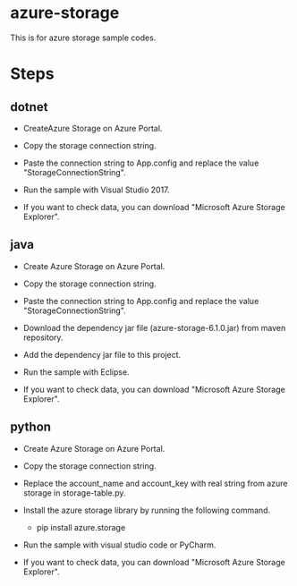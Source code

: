 # azure-storage
This is for azure storage sample codes.

# Steps

## dotnet

* CreateAzure Storage on Azure Portal. 

* Copy the storage connection string.

* Paste the connection string to App.config and replace the value "StorageConnectionString". 

* Run the sample with Visual Studio 2017.

* If you want to check data, you can download "Microsoft Azure Storage Explorer".

## java
* Create Azure Storage on Azure Portal.

* Copy the storage connection string.

* Paste the connection string to App.config and replace the value "StorageConnectionString". 

* Download the dependency jar file (azure-storage-6.1.0.jar) from maven repository.

* Add the dependency jar file to this project.

* Run the sample with Eclipse.

* If you want to check data, you can download "Microsoft Azure Storage Explorer".

## python
* Create Azure Storage on Azure Portal.

* Copy the storage connection string.

* Replace the account_name and account_key with real string from azure storage in storage-table.py.

* Install the azure storage library by running the following command.
    * pip install azure.storage

* Run the sample with visual studio code or PyCharm.

* If you want to check data, you can download "Microsoft Azure Storage Explorer".